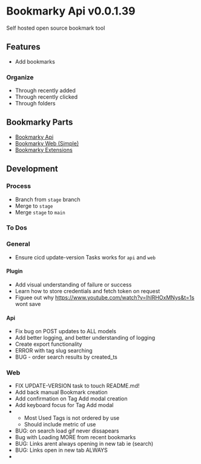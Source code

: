 # Bookmarky Api v0.0.1.39

Self hosted open source bookmark tool

## Features
 - Add bookmarks

### Organize
 - Through recently added
 - Through recently clicked
 - Through folders

## Bookmarky Parts
 - [Bookmarky Api](https://github.com/politeauthority/bookmarky-api)
 - [Bookmarky Web (Simple)](https://github.com/politeauthority/bookmarky-web-simple)
 - [Bookmarky Extensions](https://github.com/politeauthority/bookmarky-extensions)

## Development
### Process
 - Branch from `stage` branch
 - Merge to `stage`
 - Merge `stage` to `main`

### To Dos

### General
 - Ensure cicd update-version Tasks works for `api` and `web`

#### Plugin
 - Add visual understanding of failure or success
 - Learn how to store credentials and fetch token on request
 - Figuee out why https://www.youtube.com/watch?v=lhlRHOxMNys&t=1s wont save

#### Api
 - Fix bug on POST updates to ALL models
 - Add better logging, and better understanding of logging
 - Create export functionality
 - ERROR with tag slug searching
 - BUG - order search results by created_ts
 
 
 ### Web
 - FIX UPDATE-VERSION task to touch README.md! 
 - Add back manual Bookmark creation
 - Add confirmation on Tag Add modal creation
 - Add keyboard focus for Tag Add modal
 - - Most Used Tags is not ordered by use
   - Should include metric of use
- BUG: on search load gif never dissapears
- Bug with Loading MORE from recent bookmarks
- BUG: Links arent always opening in new tab ie (search)
- BUG: Links open in new tab ALWAYS
- 